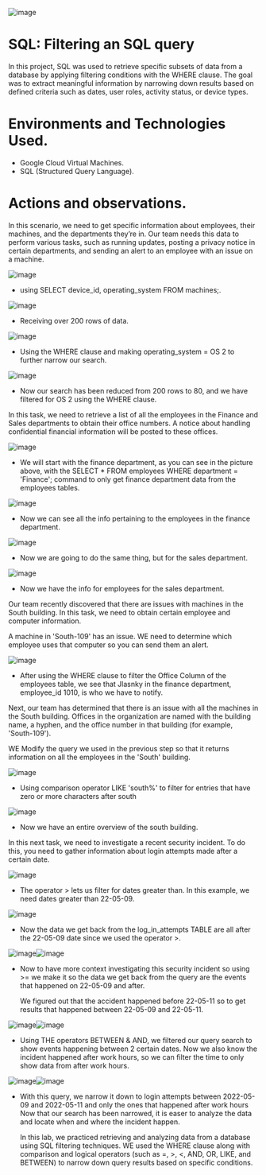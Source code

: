 ![image](https://github.com/user-attachments/assets/55c66eb5-ce90-4351-8fe4-4bdf843d3556)

# SQL: Filtering an SQL query
In this project, SQL was used to retrieve specific subsets of data from a database by applying filtering conditions with the WHERE clause. The goal was to extract meaningful information by narrowing down results based on defined criteria such as dates, user roles, activity status, or device types.

# Environments and Technologies Used.
- Google Cloud Virtual Machines.
- SQL (Structured Query Language).

# Actions and observations.

 In this scenario, we need to get specific information about employees, their machines, and the departments they’re in. Our team needs this data to perform various tasks, such as running updates, posting a privacy notice in certain departments, and sending an alert to an employee with an issue on a machine.

![image](https://github.com/user-attachments/assets/24fcef1e-b1d8-4e04-808a-9d0ebd0722db)

- using SELECT device_id, operating_system FROM machines;.

![image](https://github.com/user-attachments/assets/34f6ca3d-8c79-4bb5-aee6-dd0dce74d9bd)

- Receiving over 200 rows of data.

![image](https://github.com/user-attachments/assets/582e24ad-5ef7-4de0-adc3-40262e3255a8)

- Using the WHERE clause and making  operating_system = OS 2 to further narrow our search.

![image](https://github.com/user-attachments/assets/d30286b5-b449-4fe5-9ed1-bdbf99200183)

- Now our search has been reduced from 200 rows to 80, and we have filtered for OS 2 using the WHERE clause.

 In this task, we need to retrieve a list of all the employees in the Finance and Sales departments to obtain their office numbers. A notice about handling confidential financial information will be posted to these offices.

![image](https://github.com/user-attachments/assets/5e9b6dba-4864-4fa1-96e7-dac8e59c40ae)

- We will start with the finance department, as you can see in the picture above, with the SELECT * FROM employees WHERE department = 'Finance'; command to only get finance department data from the employees tables.

![image](https://github.com/user-attachments/assets/178588d4-1f91-4153-b970-9f27a3a8bd7d)

- Now we can see all the info pertaining to the employees in the finance department.

![image](https://github.com/user-attachments/assets/8e61c067-7fd3-468e-b7ad-663cf4083e45)

- Now we are going to do the same thing, but for the sales department.

![image](https://github.com/user-attachments/assets/5721bc4b-a9fb-4a8f-bbab-a84fc4217172)

- Now we have the info for employees for the sales department.

Our team recently discovered that there are issues with machines in the South building. In this task, we need to obtain certain employee and computer information.

A machine in 'South-109' has an issue. WE need to determine which employee uses that computer so you can send them an alert.

![image](https://github.com/user-attachments/assets/4290e83a-4d8b-4deb-a803-af4558873a02)

- After using the WHERE clause to filter the Office Column of the employees table, we see that Jlasnky in the finance department, employee_id 1010, is who we have to notify.


Next, our team has determined that there is an issue with all the machines in the South building. Offices in the organization are named with the building name, a hyphen, and the office number in that building (for example, 'South-109').

WE Modify the query we used in the previous step so that it returns information on all the employees in the 'South' building.

![image](https://github.com/user-attachments/assets/1c1650fd-6ac4-4c33-aee9-27cd46e79d6c)

- Using comparison operator LIKE 'south%' to filter for entries that have zero or more characters after south

![image](https://github.com/user-attachments/assets/a7d1e65b-e840-4743-8193-24e51abf2920)

- Now we have an entire overview of the south building.

In this next task, we need to investigate a recent security incident. To do this, you need to gather information about login attempts made after a certain date.

![image](https://github.com/user-attachments/assets/4c2a9719-b09d-4cba-a32c-404f6bba75df)

- The operator > lets us filter for dates greater than. In this example, we need dates greater than 22-05-09.

![image](https://github.com/user-attachments/assets/93953087-7aea-4cf7-82a2-c0efd4f528d0)

- Now the data we get back from the log_in_attempts TABLE are all after the 22-05-09 date since we used the operator >.
  
![image](https://github.com/user-attachments/assets/95ef6592-0bbd-448e-bd0a-5931c42d18af)![image](https://github.com/user-attachments/assets/1d1a7c59-2d37-43b0-b31e-6e5edc2738cd)

- Now to have more context investigating this security incident so using >= we make it so the data we get back from the query  are the events that happened on 22-05-09 and after. 

     We figured out that the accident happened before 22-05-11 so to get results that happened between 22-05-09 and 22-05-11.

![image](https://github.com/user-attachments/assets/b30c6b85-28bf-4893-b2fa-4b673283229f)![image](https://github.com/user-attachments/assets/62235f0a-03ef-4faa-acf2-ccc9bb339b8f)

- Using THE operators BETWEEN & AND, we filtered our query search to show events happening between 2 certain dates. Now we also know the incident happened after work hours, so we can filter the time to only show data from after work hours.

![image](https://github.com/user-attachments/assets/fb556d6c-18ce-41ec-9599-c053ead364fa)![image](https://github.com/user-attachments/assets/da018278-2aa4-4798-83d2-bc8fd9ff8351)

- With this query, we narrow it down to login attempts between 2022-05-09 and 2022-05-11 and only the ones that happened after work hours Now that our search has been narrowed, it is easer to analyze the data and locate when and where the incident happen.

  In this lab, we practiced retrieving and analyzing data from a database using SQL filtering techniques. WE used the WHERE clause along with comparison and logical operators (such as =, >, <, AND, OR, LIKE, and BETWEEN) to narrow down query results based on specific conditions.
